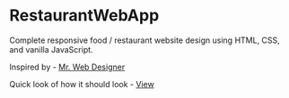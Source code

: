 # RestaurantWebApp
Complete responsive food / restaurant website design using HTML, CSS, and vanilla JavaScript.


Inspired by - [Mr. Web Designer](https://www.youtube.com/@MrWebDesignerAnas) <br />

Quick look of how it should look - [View](https://www.youtube.com/watch?v=MJUssi2c6Ls) <br />
